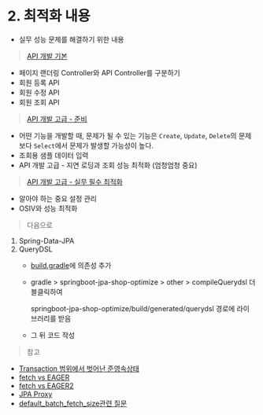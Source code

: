 # 2. 최적화 내용

* 실무 성능 문제를 해결하기 위한 내용

> [API 개발 기본](https://github.com/SeokRae/spring/tree/56149903317680783ac882190a44854c0832e336/spring-jpa/springboot-jpa-shop-optimize/doc/01_api_dev_basic.md)

* 페이지 랜더링 Controller와 API Controller를 구분하기
* 회원 등록 API
* 회원 수정 API
* 회원 조회 API

> [API 개발 고급 - 준비](https://github.com/SeokRae/spring/tree/56149903317680783ac882190a44854c0832e336/spring-jpa/springboot-jpa-shop-optimize/doc/02_api_dev_advanced.md)

* 어떤 기능을 개발할 때, 문제가 될 수 있는 기능은 `Create`, `Update`, `Delete`의 문제보다 `Select`에서 문제가 발생할 가능성이 높다.
* 조회용 샘플 데이터 입력
* API 개발 고급 - 지연 로딩과 조회 성능 최적화 \(엄청엄청 중요\)

> [API 개발 고급 - 실무 필수 최적화](https://github.com/SeokRae/spring/tree/56149903317680783ac882190a44854c0832e336/spring-jpa/springboot-jpa-shop-optimize/doc/03_api_dev_optimize.md)

* 알아야 하는 중요 설정 관리
* OSIV와 성능 최적화

> 다음으로

1. Spring-Data-JPA
2. QueryDSL
   * [build.gradle](https://github.com/SeokRae/spring/tree/56149903317680783ac882190a44854c0832e336/spring-jpa/build.gradle)에 의존성 추가
   * gradle &gt; springboot-jpa-shop-optimize &gt; other &gt; compileQuerydsl 더블클릭하여 

     springboot-jpa-shop-optimize/build/generated/querydsl 경로에 라이브러리를 받음

   * 그 뒤 코드 작성

> 참고

* [Transaction 범위에서 벗어난 준영속상태](https://www.inflearn.com/questions/98643)
* [fetch vs EAGER](https://www.inflearn.com/questions/39516)
* [fetch vs EAGER2](https://www.inflearn.com/questions/30446)
* [JPA Proxy](https://www.inflearn.com/course/ORM-JPA-Basic/lecture/21708?tab=curriculum)
* [default\_batch\_fetch\_size관련 질문](https://www.inflearn.com/questions/34469)

